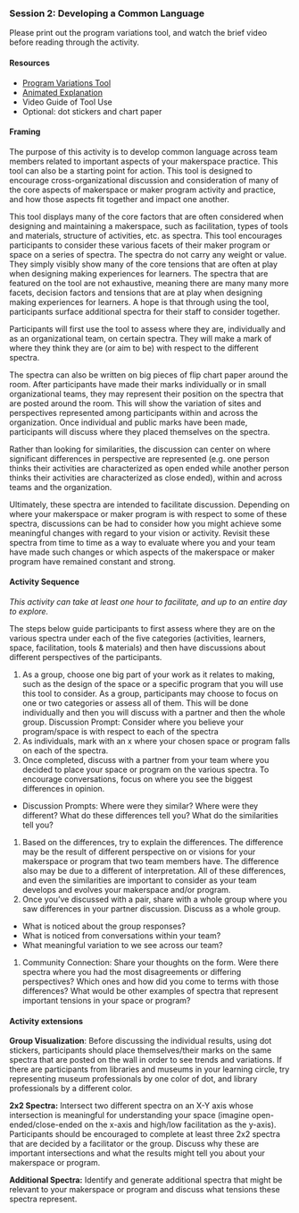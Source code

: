 ### Session 2: Developing a Common Language

Please print out the program variations tool, and watch the brief video before reading through the activity. 

#### Resources
* [Program Variations Tool](https://drive.google.com/open?id=0B73IBpX2ukUbeUZkd3lNTl9pNkE) 
* [Animated Explanation](https://drive.google.com/open?id=0Byq8c7qHfLKYNXA0bHdIdmxxdU0)
* Video Guide of Tool Use
* Optional: dot stickers and chart paper

#### Framing

The purpose of this activity is to develop common language across team members related to important aspects of your makerspace practice. This tool can also be a starting point for action. This tool is designed to encourage cross-organizational discussion and consideration of many of the core aspects of makerspace or maker program activity and practice, and how those aspects fit together and impact one another. 

This tool displays many of the core factors that are often considered when designing and maintaining a makerspace, such as facilitation, types of tools and materials, structure of activities, etc. as spectra. This tool encourages participants to consider these various facets of their maker program or space on a series of spectra. The spectra do not carry any weight or value. They simply visibly show many of the core tensions that are often at play when designing making experiences for learners. The spectra that are featured on the tool are not exhaustive, meaning there are many many more facets, decision factors and tensions that are at play when designing making experiences for learners.  A hope is that through using the tool, participants surface additional spectra for their staff to consider together.

Participants will first use the tool to assess where they are, individually and as an organizational team, on certain spectra. They will make a mark of where they think they are (or aim to be) with respect to the different spectra. 

The spectra can also be written on big pieces of flip chart paper around the room. After participants have made their marks individually or in small organizational teams, they may represent their position on the spectra that are posted around the room. This will show the variation of sites and perspectives represented among participants within and across the organization. Once individual and public marks have been made, participants will discuss where they placed themselves on the spectra. 

Rather than looking for similarities, the discussion can center on where significant differences in perspective are represented (e.g. one person thinks their activities are characterized as open ended while another person thinks their activities are characterized as close ended), within and across teams and the organization.

Ultimately, these spectra are intended to facilitate discussion. Depending on where your makerspace or maker program is with respect to some of these spectra, discussions can be had to consider how you might achieve some meaningful changes with regard to your vision or activity. Revisit these spectra from time to time as a way to evaluate where you and your team have made such changes or which aspects of the makerspace or maker program have remained constant and strong.


#### Activity Sequence
*This activity can take at least one hour to facilitate, and up to an entire day to explore.*

The steps below guide participants to first assess where they are on the various spectra under each of the five categories (activities, learners, space, facilitation, tools & materials) and then have discussions about different perspectives of the participants.

1. As a group, choose one big part of your work as it relates to making, such as the design of the space or a specific program that you will use this tool to consider. As a group, participants may choose to focus on one or two categories or assess all of them. This will be done individually and then you will discuss with a partner and then the whole group.  Discussion Prompt: Consider where you believe your program/space is with respect to each of the spectra
1. As individuals, mark with an x where your chosen space or program falls on each of the spectra.
1. Once completed, discuss with a partner from your team where you decided to place your space or program on the various spectra. To encourage conversations, focus on where you see the biggest differences in opinion. 
* Discussion Prompts: Where were they similar? Where were they different? What do these differences tell you? What do the similarities tell you? 
1. Based on the differences, try to explain the differences. The difference may be the result of different perspective on or visions for your makerspace or program that two team members have. The difference also may be due to a different of interpretation. All of these differences, and even the similarities are important to consider as your team develops and evolves your makerspace and/or program. 
1. Once you’ve discussed with a pair, share with a whole group where you saw differences in your partner discussion. Discuss as a whole group. 
* What is noticed about the group responses? 
* What is noticed from conversations within your team? 
* What meaningful variation to we see across our team?
1. Community Connection: Share your thoughts on the form. Were there spectra where you had the most disagreements or differing perspectives? Which ones and how did you come to terms with those differences? What would be other examples of spectra that represent important tensions in your space or program?

#### Activity extensions
**Group Visualization**: Before discussing the individual results, using dot stickers, participants should place themselves/their marks on the same spectra that are posted on the wall in order to see trends and variations. If there are participants from libraries and museums in your learning circle, try representing museum professionals by one color of dot, and library professionals by a different color.

**2x2 Spectra:**  Intersect two different spectra on an X-Y axis whose intersection is meaningful for understanding your space (imagine open-ended/close-ended on the x-axis and high/low facilitation as the y-axis). Participants should be encouraged to complete at least three 2x2 spectra that are decided by a facilitator or the group. Discuss why these are important intersections and what the results might tell you about your makerspace or program.

**Additional Spectra:** Identify and generate additional spectra that might be relevant to your makerspace or program and discuss what tensions these spectra represent.
